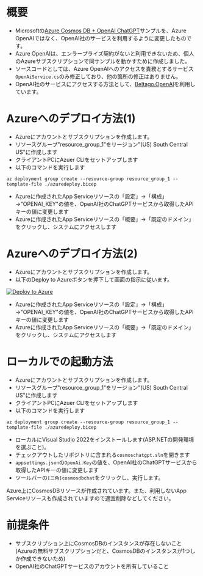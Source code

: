 # 概要

 - Microsoftの[Azure Cosmos DB + OpenAI ChatGPT](https://github.com/Azure-Samples/cosmosdb-chatgpt)サンプルを、Azure OpenAIではなく、OpenAI社のサービスを利用するように変更したものです。
 - Azure OpenAIは、エンラープライズ契約がないと利用できないため、個人のAzureサブスクリプションで同サンプルを動かすために作成しました。
 - ソースコードとしては、Azure OpenAIへのアクセスを責務とするサービス`OpenAiService.cs`のみ修正しており、他の箇所の修正はありません。
 - OpenAI社のサービスにアクセスする方法として、[Beltago.OpenAI](https://github.com/betalgo/openai)を利用しています。

# Azureへのデプロイ方法(1)

 - Azureにアカウントとサブスクリプションを作成します。
 - リソースグループ"resource_group_1"をリージョン"(US) South Central US"に作成します
 - クライアントPCにAzuer CLIをセットアップします
 - 以下のコマンドを実行します
```
az deployment group create --resource-group resource_group_1 --template-file ./azuredeploy.bicep
```
 - Azureに作成されたApp Serviceリソースの「設定」→「構成」→"OPENAI_KEY"の値を、OpenAI社のChatGPTサービスから取得したAPIキーの値に変更します
 - Azureに作成されたApp Serviceリソースの「概要」→「既定のドメイン」をクリックし、システムにアクセスします

# Azureへのデプロイ方法(2)

 - Azureにアカウントとサブスクリプションを作成します。
 - 以下のDeploy to Azureボタンを押下して画面の指示に従います。

[![Deploy to Azure](https://aka.ms/deploytoazurebutton)](https://portal.azure.com/#create/Microsoft.Template/uri/https%3A%2F%2Fraw.githubusercontent.com%2Fkatakotoworks%2Fcosmosdb-chatgpt-betalgo%2Fmain%2Fazuredeploy.json)

 - Azureに作成されたApp Serviceリソースの「設定」→「構成」→"OPENAI_KEY"の値を、OpenAI社のChatGPTサービスから取得したAPIキーの値に変更します
 - Azureに作成されたApp Serviceリソースの「概要」→「既定のドメイン」をクリックし、システムにアクセスします

# ローカルでの起動方法

 - Azureにアカウントとサブスクリプションを作成します。
 - リソースグループ"resource_group_1"をリージョン"(US) South Central US"に作成します
 - クライアントPCにAzuer CLIをセットアップします
 - 以下のコマンドを実行します
```
az deployment group create --resource-group resource_group_1 --template-file ./azuredeploy.bicep
```
 - ローカルにVisual Studio 2022をインストールします(ASP.NETの開発環境を選ぶこと)。
 - チェックアウトしたリポジトリに含まれる`cosmoschatgpt.sln`を開きます
 - `appsettings.json`の`OpenAi.Key`の値を、OpenAI社のChatGPTサービスから取得したAPIキーの値に変更します
 - ツールバーの`[三角]cosmosdbchat`をクリックし、実行します。

Azure上にCosmosDBリソースが作成されています。また、利用しないApp Serviceリソースも作成されていますので適宜削除などしてください。

# 前提条件

 - サブスクリプション上にCosmosDBのインスタンスが存在しないこと(Azureの無料サブスクリプションだと、CosmosDBのインスタンスが1つしか作成できないため)
 - OpenAI社のChatGPTサービスのアカウントを所有していること

